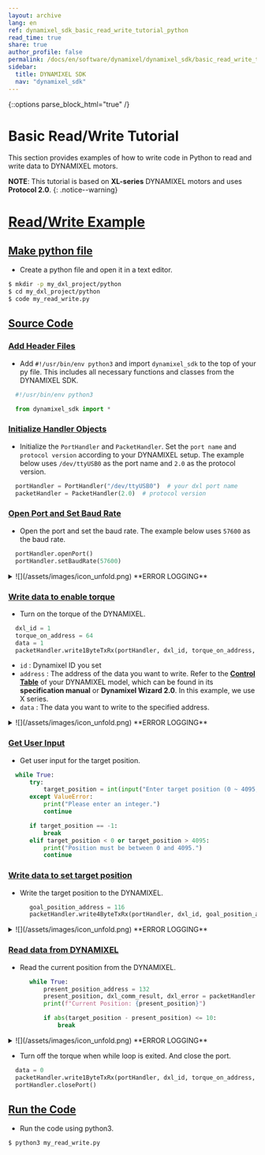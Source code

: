 ```yaml
---
layout: archive
lang: en
ref: dynamixel_sdk_basic_read_write_tutorial_python
read_time: true
share: true
author_profile: false
permalink: /docs/en/software/dynamixel/dynamixel_sdk/basic_read_write_tutorial/basic_read_write_tutorial_python/
sidebar:
  title: DYNAMIXEL SDK
  nav: "dynamixel_sdk"
---
```


{::options parse_block_html="true" /}

<div class="main-header">
  <h1 id="basic-read-write-tutorial">Basic Read/Write Tutorial <Python></h1>
</div>
<style>
  .main-header h1::before {
    content: none !important;
  }
</style>

This section provides examples of how to write code in Python to read and write data to DYNAMIXEL motors.

**NOTE**: This tutorial is based on **XL-series** DYNAMIXEL motors and uses **Protocol 2.0**.
{: .notice--warning}

# [Read/Write Example](#read-write-example)

## [Make python file](#make-cpp-file)
- Create a python file and open it in a text editor.
```bash
$ mkdir -p my_dxl_project/python
$ cd my_dxl_project/python
$ code my_read_write.py
```

## [Source Code](#source-code)

### [Add Header Files](#add-header-files)
- Add   `#!/usr/bin/env python3` and import `dynamixel_sdk` to the top of your py file. This includes all necessary functions and classes from the DYNAMIXEL SDK.
```python
  #!/usr/bin/env python3

  from dynamixel_sdk import *
```

### [Initialize Handler Objects](#make-objects)
- Initialize the `PortHandler` and `PacketHandler`. Set the `port name` and `protocol version` according to your DYNAMIXEL setup. The example below uses `/dev/ttyUSB0` as the port name and `2.0` as the protocol version.
```python
  portHandler = PortHandler("/dev/ttyUSB0")  # your dxl port name
  packetHandler = PacketHandler(2.0)  # protocol version
```

### [Open Port and Set Baud Rate](#open-port-and-set-baud-rate)
- Open the port and set the baud rate. The example below uses `57600` as the baud rate.
```python
  portHandler.openPort()
  portHandler.setBaudRate(57600)
```
<details>
<summary>
  ![](/assets/images/icon_unfold.png) **ERROR LOGGING**
</summary>

`openPort()` and `setBaudRate()` functions return a boolean value indicating success or failure. If you want to check for failure, you can write like below to print an error message and exit the program.
```python
if portHandler.openPort():
  print("Succeeded to open the port!")
else:
  print("Failed to open the port!")
  exit()

if portHandler.setBaudRate(57600):
  print("Succeeded to change the baudrate!")
else:
  print("Failed to change the baudrate!")
  exit()
```
</details>

### [Write data to enable torque](#write-data-to-enable-torque)
- Turn on the torque of the DYNAMIXEL.
```python
  dxl_id = 1
  torque_on_address = 64
  data = 1
  packetHandler.write1ByteTxRx(portHandler, dxl_id, torque_on_address, data)
```
  - `id` : Dynamixel ID you set
  - `address` : The address of the data you want to write. Refer to the [**Control Table**](/docs/en/dxl/x/xc430-w240/#control-table) of your DYNAMIXEL model, which can be found in its **specification manual** or **Dynamixel Wizard 2.0**. In this example, we use X series.
  - `data` : The data you want to write to the specified address.
<details>
<summary>
  ![](/assets/images/icon_unfold.png) **ERROR LOGGING**
</summary>

`write1ByteTxRx()` returns a communication result. If you want to check the communication result and error, you can write the code as shown below.  
```python
dxl_comm_result, dxl_error = packetHandler.write1ByteTxRx(portHandler, dxl_id, torque_on_address, data)
if dxl_comm_result != COMM_SUCCESS:
    print("%s" % packetHandler.getTxRxResult(dxl_comm_result))
elif dxl_error != 0:
    print("%s" % packetHandler.getRxPacketError(dxl_error))
else:
    print("Dynamixel has been successfully connected")
```
</details>

### [Get User Input](#get-user-input-and-write-data)
- Get user input for the target position.
```python
  while True:
      try:
          target_position = int(input("Enter target position (0 ~ 4095, -1 to exit): "))
      except ValueError:
          print("Please enter an integer.")
          continue

      if target_position == -1:
          break
      elif target_position < 0 or target_position > 4095:
          print("Position must be between 0 and 4095.")
          continue
```

### [Write data to set target position](#write-data-to-set-target-position)
- Write the target position to the DYNAMIXEL.
```python
      goal_position_address = 116
      packetHandler.write4ByteTxRx(portHandler, dxl_id, goal_position_address, target_position)
```
<details>
<summary>
  ![](/assets/images/icon_unfold.png) **ERROR LOGGING**
</summary>

`write4ByteTxRx()` returns a communication result. If you want to check the communication result and error, you can write the code as shown below.  
```python
    dxl_comm_result, dxl_error = packetHandler.write4ByteTxRx(portHandler, dxl_id, goal_position_address, target_position)
    if dxl_comm_result != COMM_SUCCESS:
        print("%s" % packetHandler.getTxRxResult(dxl_comm_result))
    elif dxl_error != 0:
        print("%s" % packetHandler.getRxPacketError(dxl_error))
```
</details>

### [Read data from DYNAMIXEL](#read-data-from-dynamixel)
- Read the current position from the DYNAMIXEL.
```python
      while True:
          present_position_address = 132
          present_position, dxl_comm_result, dxl_error = packetHandler.read4ByteTxRx(portHandler, dxl_id, present_position_address)
          print(f"Current Position: {present_position}")

          if abs(target_position - present_position) <= 10:
              break
```
<details>
<summary>
  ![](/assets/images/icon_unfold.png) **ERROR LOGGING**
</summary>

`read4ByteTxRx()` returns a communication result. If you want to check the communication result and error, you can write the code as shown below.  
```python
        present_position, dxl_comm_result, dxl_error = packetHandler.read4ByteTxRx(portHandler, dxl_id, present_position_address)
        if dxl_comm_result != COMM_SUCCESS:
            print("%s" % packetHandler.getTxRxResult(dxl_comm_result))
        elif dxl_error != 0:
            print("%s" % packetHandler.getRxPacketError(dxl_error))
```
</details>

- Turn off the torque when while loop is exited. And close the port.
```python
  data = 0
  packetHandler.write1ByteTxRx(portHandler, dxl_id, torque_on_address, data)
  portHandler.closePort()
```

## [Run the Code](#run-the-code)
- Run the code using python3.
```bash
$ python3 my_read_write.py
```
